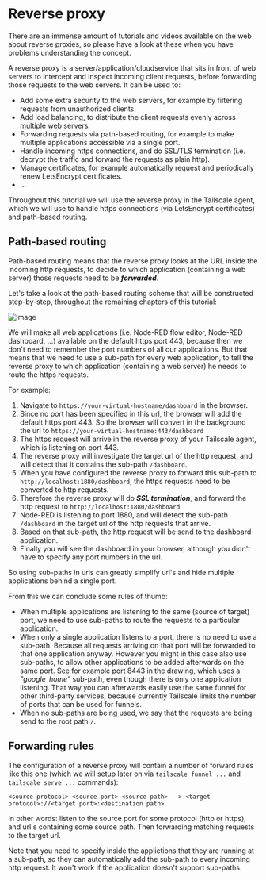 # Reverse proxy

There are an immense amount of tutorials and videos available on the web about reverse proxies, so please have a look at these when you have problems understanding the concept.

A reverse proxy is a server/application/cloudservice that sits in front of web servers to intercept and inspect incoming client requests, before forwarding those requests to the web servers.  It can be used to:
+ Add some extra security to the web servers, for example by filtering requests from unauthorized clients.
+ Add load balancing, to distribute the client requests evenly across multiple web servers.
+ Forwarding requests via path-based routing, for example to make multiple applications accessible via a single port.
+ Handle incoming https connections, and do SSL/TLS termination (i.e. decrypt the traffic and forward the requests as plain http).
+ Manage certificates, for example automatically request and periodically renew LetsEncrypt certificates.
+ ...

Throughout this tutorial we will use the reverse proxy in the Tailscale agent, which we will use to handle https connections (via LetsEncrypt certificates) and path-based routing.

## Path-based routing

Path-based routing means that the reverse proxy looks at the URL inside the incoming http requests, to decide to which application (containing a web server) those requests need to be ***forwarded***.

Let's take a look at the path-based routing scheme that will be constructed step-by-step, throughout the remaining chapters of this tutorial:

![image](https://github.com/user-attachments/assets/74ad90e5-40a9-452b-a908-466bd8af8b31)

We will make all web applications (i.e. Node-RED flow editor, Node-RED dashboard, ...) available on the default https port 443, because then we don't need to remember the port numbers of all our applications.  But that means that we need to use a sub-path for every web application, to tell the reverse proxy to which application (containing a web server) he needs to route the https requests.

For example:
1. Navigate to `https://your-virtual-hostname/dashboard` in the browser.
2. Since no port has been specified in this url, the browser will add the default https port 443.  So the browser will convert in the background the url to `https://your-virtual-hostname:443/dashboard`
3. The https request will arrive in the reverse proxy of your Tailscale agent, which is listening on port 443.
4. The reverse proxy will investigate the target url of the http request, and will detect that it contains the sub-path `/dashboard`.
5. When you have configured the reverse proxy to forward this sub-path to `http://localhost:1880/dashboard`, the https requests need to be converted to http requests.
6. Therefore the reverse proxy will do ***SSL termination***, and forward the http request to `http://localhost:1880/dashboard`.
7. Node-RED is listening to port 1880, and will detect the sub-path `/dashboard` in the target url of the http requests that arrive.
8. Based on that sub-path, the http request will be send to the dashboard application.
9. Finally you will see the dashboard in your browser, although you didn't have to specify any port numbers in the url.

So using sub-paths in urls can greatly simplify url's and hide multiple applications behind a single port.

From this we can conclude some rules of thumb:
+ When multiple applications are listening to the same (source of target) port, we need to use sub-paths to route the requests to a particular application.
+ When only a single application listens to a port, there is no need to use a sub-path.  Because all requests arriving on that port will be forwarded to that one application anyway.  However you might in this case also use sub-paths, to allow other applications to be added afterwards on the same port.  See for example port 8443 in the drawing, which uses a *"google_home"* sub-path, even though there is only one application listening.  That way you can afterwards easily use the same funnel for other third-party services, because currently Tailscale limits the number of ports that can be used for funnels.
+ When no sub-paths are being used, we say that the requests are being send to the root path `/`.

## Forwarding rules

The configuration of a reverse proxy will contain a number of forward rules like this one (which we will setup later on via `tailscale funnel ...` and `tailscale serve ...` commands):
```
<source protocol> <source port> <source path> --> <target protocol>://<target port>:<destination path>
```
In other words: listen to the source port for some protocol (http or https), and url's containing some source path.  Then forwarding matching requests to the target url.

Note that you need to specify inside the applictions that they are running at a sub-path, so they can automatically add the sub-path to every incoming http request.  It won't work if the application doesn't support sub-paths.

